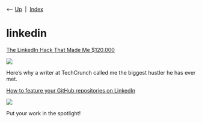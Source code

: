 <div class="nav">

⟵ [Up](index.html)  \|  [Index](index.html)

</div>

# linkedin

<div class="cards">

<div class="card">

<div class="card-title">

[The LinkedIn Hack That Made Me
\$120,000](https://thehustle.co/the-linkedin-hack-that-made-me-120000)

</div>

<div class="card-image">

[![](https://20627419.fs1.hubspotusercontent-na1.net/hubfs/20627419/The%20Hustle/Assets/Images/1719095099-jacklinkedin_og_image.webp)](https://thehustle.co/the-linkedin-hack-that-made-me-120000)

</div>

Here’s why a writer at TechCrunch called me the biggest hustler he has
ever met.

</div>

<div class="card">

<div class="card-title">

[How to feature your GitHub repositories on
LinkedIn](https://towardsdatascience.com/how-to-feature-your-github-repositories-on-linkedin-56078e1ffddb?source=rss----7f60cf5620c9---4)

</div>

<div class="card-image">

[![](https://miro.medium.com/v2/resize:fit:640/1*ShvERX-J78iqideNa7PBHQ.jpeg)](https://towardsdatascience.com/how-to-feature-your-github-repositories-on-linkedin-56078e1ffddb?source=rss----7f60cf5620c9---4)

</div>

Put your work in the spotlight!

</div>

</div>

